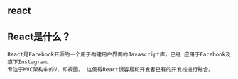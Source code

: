 ## react
## React是什么？
    React是Facebook开源的一个用于构建用户界面的Javascript库，已经 应用于Facebook及旗下Instagram。
    专注于MVC架构中的V，即视图。 这使得React很容易和开发者已有的开发栈进行融合。